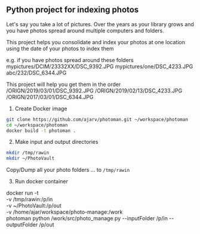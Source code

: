## Python project for indexing photos

Let's say you take a lot of pictures. Over the years as your library grows and you have photos spread around 
multiple computers and folders. 

This project helps you consolidate and index your photos at one location using the date of your photos to index them

e.g. if you have photos spread around these folders 
mypictures/DCIM/23332XX/DSC_9392.JPG
mypictures/one/DSC_4233.JPG 
abc/232/DSC_6344.JPG

This project will help you get them in the order
<DESTINATION FOLDER>/ORIGN/2019/03/01/DSC_9392.JPG
<DESTINATION FOLDER>/ORIGN/2019/02/13/DSC_4233.JPG
<DESTINATION FOLDER>/ORIGN/2017/03/01/DSC_6344.JPG



1. Create Docker image
```bash
git clone https://github.com/ajarv/photoman.git ~/workspace/photoman
cd ~/workspace/photoman
docker build -t photoman .
```


2. Make input and output directories

```bash
mkdir /tmp/rawin
mkdir ~/PhotoVault
```
Copy/Dump all your photo folders ...  to  `/tmp/rawin`

3. Run docker container

docker run  -t  \
-v /tmp/rawin:/p/in \
-v ~/PhotoVault:/p/out \
-v /home/ajar/workspace/photo-manage:/work \
photoman python  /work/src/photo_manage.py --inputFolder /p/in --outputFolder /p/out 